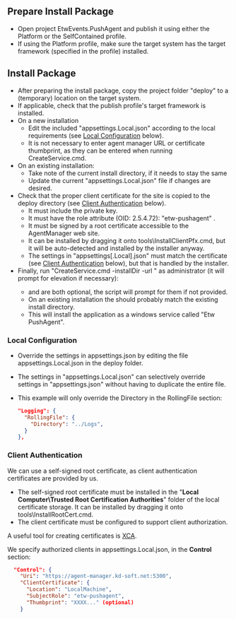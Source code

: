 ## Prepare Install Package

- Open project EtwEvents.PushAgent and publish it using either the Platform or the SelfContained profile.
- If using the Platform profile, make sure the target system has the target framework (specified in the profile) installed.

## Install Package

- After preparing the install package, copy the project folder "deploy" to a (temporary) location on the target system.
- If applicable, check that the publish profile's target framework is installed.
- On a new installation
  - Edit the included "appsettings.Local.json" according to the local requirements (see [Local Configuration](#local-configuration) below).
  - It is not necessary to enter agent manager URL or certificate thumbprint, as they can be entered when running CreateService.cmd.
- On an existing installation:
  - Take note of the current install directory, if it needs to stay the same
  - Update the current "appsettings.Local.json" file if changes are desired.
- Check that the proper client certificate for the site is copied to the deploy directory (see [Client Authentication](#client-authentication) below).
  - It must include the private key.
  - It must have the role attribute (OID: 2.5.4.72): "etw-pushagent" .
  - It must be signed by a root certificate accessible to the AgentManager web site.
  - It can be installed by dragging it onto tools\InstallClientPfx.cmd, but it will be auto-detected and installed by the installer anyway.
  - The settings in "appsettings[.Local].json" must match the certificate (see [Client Authentication](#client-authentication) below), 
    but that is handled by the installer.
- Finally, run "CreateService.cmd -installDir <target directory> -url <manager URL>" as administrator (it will prompt for elevation if necessary):
  - <target directory> and <manager URL> are both optional, the script will prompt for them if not provided.
  - On an existing installation the <target directory> should probably match the existing install directory.
  - This will install the application as a windows service called "Etw PushAgent".

### Local Configuration

- Override the settings in appsettings.json by editing the file appsettings.Local.json in the deploy folder.

- The settings in "appsettings.Local.json" can selectively override settings in "appsettings.json" without having to duplicate the entire file.

- This example will only override the Directory in the RollingFile section:
  
  ```json
  "Logging": {
    "RollingFile": {
      "Directory": "../Logs",
    }
  },
  ```

### Client Authentication

We can use a self-signed root certificate, as client authentication certificates are provided by us. 

- The self-signed root certificate must be installed in the "**Local Computer\Trusted Root Certification Authorities**" folder of the local certificate storage. It can be installed by dragging it onto tools\InstallRootCert.cmd.
- The client certificate must be configured to support client authorization.

A useful tool for creating certificates is [XCA](https://www.hohnstaedt.de/xca/).

We specify authorized clients in appsettings.Local.json, in the **Control** section:

```json
  "Control": {
    "Uri": "https://agent-manager.kd-soft.net:5300",
    "ClientCertificate": {
      "Location": "LocalMachine",
      "SubjectRole": "etw-pushagent",
      "Thumbprint": "XXXX..." (optional)
    }
```
